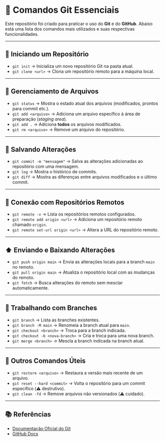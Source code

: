 # 📘 Comandos Git Essenciais

Este repositório foi criado para praticar o uso do **Git** e do **GitHub**.
Abaixo está uma lista dos comandos mais utilizados e suas respectivas funcionalidades.

---

## 🚀 Iniciando um Repositório
- `git init` → Inicializa um novo repositório Git na pasta atual.
- `git clone <url>` → Clona um repositório remoto para a máquina local.

---

## 📂 Gerenciamento de Arquivos
- `git status` → Mostra o estado atual dos arquivos (modificados, prontos para commit etc.).
- `git add <arquivo>` → Adiciona um arquivo específico à área de preparação (*staging area*).
- `git add .` → Adiciona **todos** os arquivos modificados.
- `git rm <arquivo>` → Remove um arquivo do repositório.

---

## 💾 Salvando Alterações
- `git commit -m "mensagem"` → Salva as alterações adicionadas ao repositório com uma mensagem.
- `git log` → Mostra o histórico de commits.
- `git diff` → Mostra as diferenças entre arquivos modificados e o último commit.

---

## 🔄 Conexão com Repositórios Remotos
- `git remote -v` → Lista os repositórios remotos configurados.
- `git remote add origin <url>` → Adiciona um repositório remoto chamado `origin`.
- `git remote set-url origin <url>` → Altera a URL do repositório remoto.

---

## ⬆️ Enviando e Baixando Alterações
- `git push origin main` → Envia as alterações locais para a branch `main` no remoto.
- `git pull origin main` → Atualiza o repositório local com as mudanças do remoto.
- `git fetch` → Busca alterações do remoto sem mesclar automaticamente.

---

## 🌿 Trabalhando com Branches
- `git branch` → Lista as branches existentes.
- `git branch -M main` → Renomeia a branch atual para `main`.
- `git checkout <branch>` → Troca para a branch indicada.
- `git checkout -b <nova-branch>` → Cria e troca para uma nova branch.
- `git merge <branch>` → Mescla a branch indicada na branch atual.

---

## 🧹 Outros Comandos Úteis
- `git restore <arquivo>` → Restaura a versão mais recente de um arquivo.
- `git reset --hard <commit>` → Volta o repositório para um commit específico (⚠️ destrutivo).
- `git clean -fd` → Remove arquivos não versionados (⚠️ cuidado).

---

## 📚 Referências
- [Documentação Oficial do Git](https://git-scm.com/doc)
- [GitHub Docs](https://docs.github.com/)

